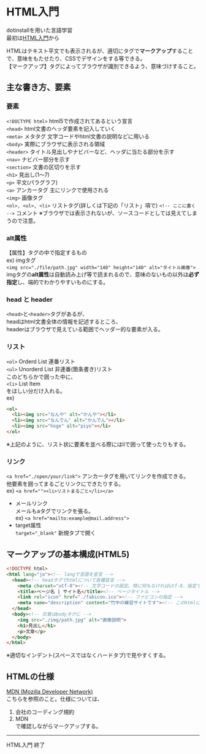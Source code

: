 # HTML入門
dotinstallを用いた言語学習  
最初は[HTML入門](https://dotinstall.com/lessons/basic_html_v4)から  

HTMLはテキスト平文でも表示されるが、適切にタグで**マークアップ**することで、意味をもたせたり、CSSでデザインをする等できる。  
【マークアップ】タグによってブラウザが識別できるよう、意味づけすること。  

## 主な書き方、要素
### 要素
`<!DOCTYPE html>` html5で作成されてあるという宣言  
`<head>` html文書のヘッダ要素を記入していく  
`<meta>` メタタグ 文字コードやhtml文書の説明などに用いる  
`<body>` 実際にブラウザに表示される領域  
`<header>` タイトル見出しやナビバーなど、ヘッダに当たる部分を示す  
`<nav>` ナビバー部分を示す  
`<section>` 文書の区切りを示す  
`<h1>` 見出し(1〜7)  
`<p>` 平文(パラグラフ)  
`<a>` アンカータグ 主にリンクで使用される  
`<img>` 画像タグ  
`<ol>, <ul>, <li>` リストタグ(詳しくは下記の「リスト」項で)
`<!-- ここに書く -->` コメント ※ブラウザでは表示されないが、ソースコードとしては見えてしまうので注意。  

### alt属性
【属性】タグの中で指定するもの  
ex) imgタグ  
`<img src="./file/path.jpg" width="140" height="140" alt="タイトル画像">`  
imgタグの**alt属性**は自動読み上げ等で読まれるので、意味のないもの以外は**必ず指定**し、端的でわかりやすいものにする。  

### head と header
`<head>`と`<header>`タグがあるが、  
headはhtml文書全体の情報を記述するところ、  
headerはブラウザで見えている範囲でヘッダー的な要素が入る。  

### リスト
`<ol>` Orderd List 連番リスト  
`<ul>` Unorderd List 非連番(箇条書き)リスト  
このどちらかで囲った中に、  
`<li>` List Item  
をほしい分だけ入れる。  
ex)
```html
<ol>
  <li><img src="なんや" alt="かんや"></li>
  <li><img src="なんでん" alt="かんでん"></li>
  <li><img src="hoge" alt="piyo"></li>
</ol>
```
※上記のように、リスト状に要素を並べる際にはliで囲って使ったりもする。  

### リンク
`<a href="./open/your/link">` アンカータグを用いてリンクを作成できる。  
他要素を囲ってまるごとリンクにできたりする。  
ex) `<a href=""><li>リストまるごと</li></a>`  
- メールリンク  
メールもaタグでリンクを張る。  
ex) `<a href="mailto:example@mail.address">`
- target属性  
`target="_blank"` 新規タブで開く  

## マークアップの基本構成(HTML5)
```html
<!DOCTYPE html>
<html lang="ja"><!-- langで言語を宣言 -->
  <head><!-- headタグでhtmlについて各種宣言 -->
    <meta charset="utf-8"><!-- 文字コードの設定。特に何もなければutf-8、指定でs-jis等ある場合注意 -->
    <title>ページ名 | サイト名</title><!-- ページタイトル -->
    <link rel="icon" href="./fabicon.ico"><!-- ファビコンの指定 -->
    <meta name="description" content="竹中の練習サイトです"><!-- このhtmlについての説明 -->
  </head>
  <body><!-- 文章はbodyタグに -->
    <img src="./img/path.jpg" alt="画像説明">
    <h1>見出し</h1>
    <p>文章</p>
  </body>
</html>
```
※適切なインデント(スペースではなくハードタブ)で見やすくする。

## HTMLの仕様
[MDN (Mozilla Developer Network)](https://developer.mozilla.org/ja/)  
こちらを参照のこと。仕様については、  
1. 会社のコーディング規約
1. MDN  
で確認しながらマークアップする。  

---

HTML入門 終了
